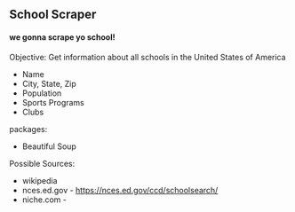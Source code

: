 ## School Scraper
#### we gonna scrape yo school!

Objective: Get information about all schools in the United States of America
- Name
- City, State, Zip
- Population
- Sports Programs
- Clubs

packages:
- Beautiful Soup


Possible Sources:
* wikipedia
* nces.ed.gov - https://nces.ed.gov/ccd/schoolsearch/
* niche.com - 